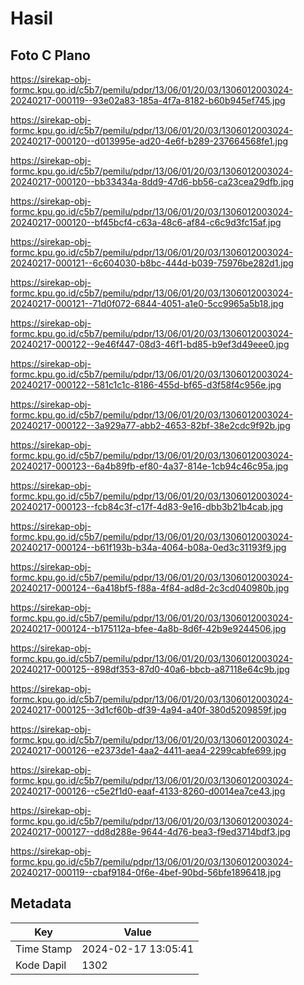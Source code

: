# Hasil

## Foto C Plano

https://sirekap-obj-formc.kpu.go.id/c5b7/pemilu/pdpr/13/06/01/20/03/1306012003024-20240217-000119--93e02a83-185a-4f7a-8182-b60b945ef745.jpg

https://sirekap-obj-formc.kpu.go.id/c5b7/pemilu/pdpr/13/06/01/20/03/1306012003024-20240217-000120--d013995e-ad20-4e6f-b289-237664568fe1.jpg

https://sirekap-obj-formc.kpu.go.id/c5b7/pemilu/pdpr/13/06/01/20/03/1306012003024-20240217-000120--bb33434a-8dd9-47d6-bb56-ca23cea29dfb.jpg

https://sirekap-obj-formc.kpu.go.id/c5b7/pemilu/pdpr/13/06/01/20/03/1306012003024-20240217-000120--bf45bcf4-c63a-48c6-af84-c6c9d3fc15af.jpg

https://sirekap-obj-formc.kpu.go.id/c5b7/pemilu/pdpr/13/06/01/20/03/1306012003024-20240217-000121--6c604030-b8bc-444d-b039-75976be282d1.jpg

https://sirekap-obj-formc.kpu.go.id/c5b7/pemilu/pdpr/13/06/01/20/03/1306012003024-20240217-000121--71d0f072-6844-4051-a1e0-5cc9965a5b18.jpg

https://sirekap-obj-formc.kpu.go.id/c5b7/pemilu/pdpr/13/06/01/20/03/1306012003024-20240217-000122--9e46f447-08d3-46f1-bd85-b9ef3d49eee0.jpg

https://sirekap-obj-formc.kpu.go.id/c5b7/pemilu/pdpr/13/06/01/20/03/1306012003024-20240217-000122--581c1c1c-8186-455d-bf65-d3f58f4c956e.jpg

https://sirekap-obj-formc.kpu.go.id/c5b7/pemilu/pdpr/13/06/01/20/03/1306012003024-20240217-000122--3a929a77-abb2-4653-82bf-38e2cdc9f92b.jpg

https://sirekap-obj-formc.kpu.go.id/c5b7/pemilu/pdpr/13/06/01/20/03/1306012003024-20240217-000123--6a4b89fb-ef80-4a37-814e-1cb94c46c95a.jpg

https://sirekap-obj-formc.kpu.go.id/c5b7/pemilu/pdpr/13/06/01/20/03/1306012003024-20240217-000123--fcb84c3f-c17f-4d83-9e16-dbb3b21b4cab.jpg

https://sirekap-obj-formc.kpu.go.id/c5b7/pemilu/pdpr/13/06/01/20/03/1306012003024-20240217-000124--b61f193b-b34a-4064-b08a-0ed3c31193f9.jpg

https://sirekap-obj-formc.kpu.go.id/c5b7/pemilu/pdpr/13/06/01/20/03/1306012003024-20240217-000124--6a418bf5-f88a-4f84-ad8d-2c3cd040980b.jpg

https://sirekap-obj-formc.kpu.go.id/c5b7/pemilu/pdpr/13/06/01/20/03/1306012003024-20240217-000124--b175112a-bfee-4a8b-8d6f-42b9e9244506.jpg

https://sirekap-obj-formc.kpu.go.id/c5b7/pemilu/pdpr/13/06/01/20/03/1306012003024-20240217-000125--898df353-87d0-40a6-bbcb-a87118e64c9b.jpg

https://sirekap-obj-formc.kpu.go.id/c5b7/pemilu/pdpr/13/06/01/20/03/1306012003024-20240217-000125--3d1cf60b-df39-4a94-a40f-380d5209859f.jpg

https://sirekap-obj-formc.kpu.go.id/c5b7/pemilu/pdpr/13/06/01/20/03/1306012003024-20240217-000126--e2373de1-4aa2-4411-aea4-2299cabfe699.jpg

https://sirekap-obj-formc.kpu.go.id/c5b7/pemilu/pdpr/13/06/01/20/03/1306012003024-20240217-000126--c5e2f1d0-eaaf-4133-8260-d0014ea7ce43.jpg

https://sirekap-obj-formc.kpu.go.id/c5b7/pemilu/pdpr/13/06/01/20/03/1306012003024-20240217-000127--dd8d288e-9644-4d76-bea3-f9ed3714bdf3.jpg

https://sirekap-obj-formc.kpu.go.id/c5b7/pemilu/pdpr/13/06/01/20/03/1306012003024-20240217-000119--cbaf9184-0f6e-4bef-90bd-56bfe1896418.jpg


## Metadata

| Key        | Value               |
| ---------- | ------------------- |
| Time Stamp | 2024-02-17 13:05:41 |
| Kode Dapil | 1302                |




